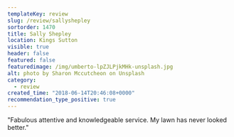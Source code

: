 ```yaml
---
templateKey: review
slug: /review/sallyshepley
sortorder: 1470
title: Sally Shepley
location: Kings Sutton
visible: true
header: false
featured: false
featuredimage: /img/umberto-lpZJLPjkMHk-unsplash.jpg
alt: photo by Sharon Mccutcheon on Unsplash
category:
  - review
created_time: "2018-06-14T20:46:08+0000"
recommendation_type_positive: true
---
```


"Fabulous attentive and knowledgeable service. My lawn has never looked better."
